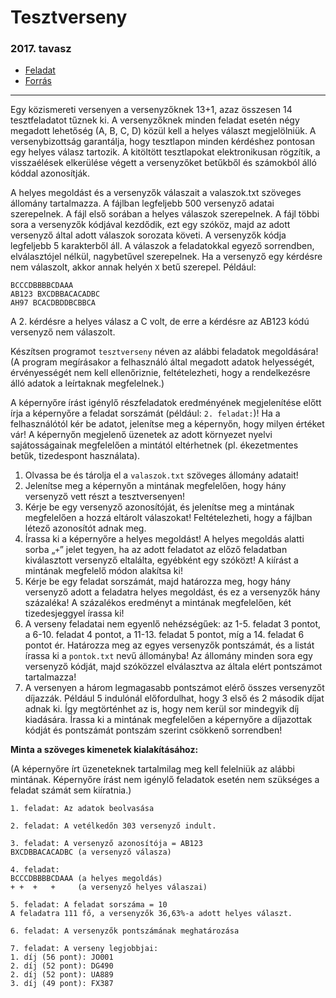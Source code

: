 # Tesztverseny
### 2017. tavasz
- [Feladat](https://dload-oktatas.educatio.hu/erettsegi/feladatok_2017tavasz_emelt/e_inf_17maj_fl.pdf#page=10)
- [Forrás](https://www.oktatas.hu/bin/content/dload/erettsegi/feladatok_2017tavasz_emelt/e_inffor_17maj_fl.zip)
---
Egy közismereti versenyen a versenyzőknek 13+1, azaz összesen 14 tesztfeladatot tűznek ki. 
A versenyzőknek minden feladat esetén négy megadott lehetőség (A, B, C, D) közül kell a helyes választ megjelölniük. 
A versenybizottság garantálja, hogy tesztlapon minden kérdéshez pontosan egy helyes válasz tartozik. 
A kitöltött tesztlapokat elektronikusan rögzítik, a visszaélések elkerülése végett a versenyzőket betűkből és számokból álló kóddal azonosítják.

A helyes megoldást és a versenyzők válaszait a valaszok.txt szöveges állomány tartalmazza. 
A fájlban legfeljebb 500 versenyző adatai szerepelnek. A fájl első sorában a helyes válaszok szerepelnek. 
A fájl többi sora a versenyzők kódjával kezdődik, ezt egy szóköz, majd az adott versenyző által adott válaszok sorozata követi. 
A versenyzők kódja legfeljebb 5 karakterből áll. 
A válaszok a feladatokkal egyező sorrendben, elválasztójel nélkül, nagybetűvel szerepelnek. 
Ha a versenyző egy kérdésre nem válaszolt, akkor annak helyén `X` betű szerepel. Például:

```text
BCCCDBBBBCDAAA
AB123 BXCDBBACACADBC
AH97 BCACDBDDBCBBCA
```
A 2. kérdésre a helyes válasz a C volt, de erre a kérdésre az AB123 kódú versenyző nem válaszolt.

Készítsen programot `tesztverseny` néven az alábbi feladatok megoldására! 
(A program megírásakor a felhasználó által megadott adatok helyességét, érvényességét nem kell ellenőriznie, feltételezheti, hogy a rendelkezésre álló adatok a leírtaknak megfelelnek.)

A képernyőre írást igénylő részfeladatok eredményének megjelenítése előtt írja a képernyőre a feladat sorszámát (például: `2. feladat:`)! 
Ha a felhasználótól kér be adatot, jelenítse meg a képernyőn, hogy milyen értéket vár! 
A képernyőn megjelenő üzenetek az adott környezet nyelvi sajátosságainak megfelelően a mintától eltérhetnek (pl. ékezetmentes betűk, tizedespont használata). 

1. Olvassa be és tárolja el a `valaszok.txt` szöveges állomány adatait!
2. Jelenítse meg a képernyőn a mintának megfelelően, hogy hány versenyző vett részt a tesztversenyen!
3. Kérje be egy versenyző azonosítóját, és jelenítse meg a mintának megfelelően a hozzá eltárolt válaszokat! Feltételezheti, hogy a fájlban létező azonosítót adnak meg.
4. Írassa ki a képernyőre a helyes megoldást! A helyes megoldás alatti sorba „`+`” jelet tegyen, ha az adott feladatot az előző feladatban kiválasztott versenyző eltalálta, egyébként egy szóközt! A kiírást a mintának megfelelő módon alakítsa ki!
5. Kérje be egy feladat sorszámát, majd határozza meg, hogy hány versenyző adott a feladatra helyes megoldást, és ez a versenyzők hány százaléka! A százalékos eredményt a mintának megfelelően, két tizedesjeggyel írassa ki!
6. A verseny feladatai nem egyenlő nehézségűek: az 1-5. feladat 3 pontot, a 6-10. feladat
   4 pontot, a 11-13. feladat 5 pontot, míg a 14. feladat 6 pontot ér. Határozza meg az egyes
   versenyzők pontszámát, és a listát írassa ki a `pontok.txt` nevű állományba! Az állomány
   minden sora egy versenyző kódját, majd szóközzel elválasztva az általa elért pontszámot tartalmazza! 
7. A versenyen a három legmagasabb pontszámot elérő összes versenyzőt díjazzák. Például 5
   indulónál előfordulhat, hogy 3 első és 2 második díjat adnak ki. Így megtörténhet az is,
   hogy nem kerül sor mindegyik díj kiadására. Írassa ki a mintának megfelelően a képernyőre
   a díjazottak kódját és pontszámát pontszám szerint csökkenő sorrendben! 

**Minta a szöveges kimenetek kialakításához:**

(A képernyőre írt üzeneteknek tartalmilag meg kell felelniük az alábbi mintának.
Képernyőre írást nem igénylő feladatok esetén nem szükséges a feladat számát sem kiíratnia.)

```text
1. feladat: Az adatok beolvasása

2. feladat: A vetélkedőn 303 versenyző indult.

3. feladat: A versenyző azonosítója = AB123
BXCDBBACACADBC (a versenyző válasza)

4. feladat:
BCCCDBBBBCDAAA (a helyes megoldás)
+ +  +   +     (a versenyző helyes válaszai)

5. feladat: A feladat sorszáma = 10
A feladatra 111 fő, a versenyzők 36,63%-a adott helyes választ.

6. feladat: A versenyzők pontszámának meghatározása

7. feladat: A verseny legjobbjai:
1. díj (56 pont): JO001
2. díj (52 pont): DG490
2. díj (52 pont): UA889
3. díj (49 pont): FX387 
```